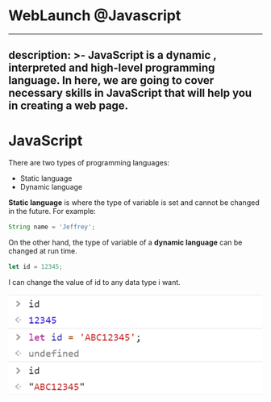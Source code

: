 # WebLaunch @Javascript
---
description: >-
  JavaScript is a dynamic , interpreted and high-level programming language. In
  here, we are going to cover necessary skills in JavaScript that will help you
  in creating a web page.
---

# JavaScript

There are two types of programming languages:

* Static language
* Dynamic language

**Static language** is where the type of variable is set and cannot be changed in the future. For example:

```javascript
String name = 'Jeffrey';
```

On the other hand, the type of variable of a **dynamic language** can be changed at run time.

```javascript
let id = 12345;
```

I can change the value of id to any data type i want. 

![](.gitbook/assets/image%20%2814%29.png)

